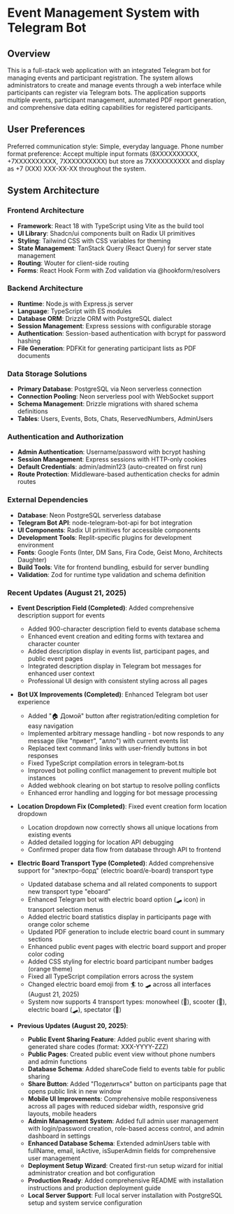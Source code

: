 # Event Management System with Telegram Bot

## Overview

This is a full-stack web application with an integrated Telegram bot for managing events and participant registration. The system allows administrators to create and manage events through a web interface while participants can register via Telegram bots. The application supports multiple events, participant management, automated PDF report generation, and comprehensive data editing capabilities for registered participants.

## User Preferences

Preferred communication style: Simple, everyday language.
Phone number format preference: Accept multiple input formats (8XXXXXXXXXX, +7XXXXXXXXXX, 7XXXXXXXXXX) but store as 7XXXXXXXXXX and display as +7 (XXX) XXX-XX-XX throughout the system.

## System Architecture

### Frontend Architecture
- **Framework**: React 18 with TypeScript using Vite as the build tool
- **UI Library**: Shadcn/ui components built on Radix UI primitives
- **Styling**: Tailwind CSS with CSS variables for theming
- **State Management**: TanStack Query (React Query) for server state management
- **Routing**: Wouter for client-side routing
- **Forms**: React Hook Form with Zod validation via @hookform/resolvers

### Backend Architecture
- **Runtime**: Node.js with Express.js server
- **Language**: TypeScript with ES modules
- **Database ORM**: Drizzle ORM with PostgreSQL dialect
- **Session Management**: Express sessions with configurable storage
- **Authentication**: Session-based authentication with bcrypt for password hashing
- **File Generation**: PDFKit for generating participant lists as PDF documents

### Data Storage Solutions
- **Primary Database**: PostgreSQL via Neon serverless connection
- **Connection Pooling**: Neon serverless pool with WebSocket support
- **Schema Management**: Drizzle migrations with shared schema definitions
- **Tables**: Users, Events, Bots, Chats, ReservedNumbers, AdminUsers

### Authentication and Authorization
- **Admin Authentication**: Username/password with bcrypt hashing
- **Session Management**: Express sessions with HTTP-only cookies
- **Default Credentials**: admin/admin123 (auto-created on first run)
- **Route Protection**: Middleware-based authentication checks for admin routes

### External Dependencies

- **Database**: Neon PostgreSQL serverless database
- **Telegram Bot API**: node-telegram-bot-api for bot integration
- **UI Components**: Radix UI primitives for accessible components
- **Development Tools**: Replit-specific plugins for development environment
- **Fonts**: Google Fonts (Inter, DM Sans, Fira Code, Geist Mono, Architects Daughter)
- **Build Tools**: Vite for frontend bundling, esbuild for server bundling
- **Validation**: Zod for runtime type validation and schema definition

### Recent Updates (August 21, 2025)

- **Event Description Field (Completed)**: Added comprehensive description support for events
  - Added 900-character description field to events database schema
  - Enhanced event creation and editing forms with textarea and character counter
  - Added description display in events list, participant pages, and public event pages
  - Integrated description display in Telegram bot messages for enhanced user context
  - Professional UI design with consistent styling across all pages

- **Bot UX Improvements (Completed)**: Enhanced Telegram bot user experience
  - Added "🏠 Домой" button after registration/editing completion for easy navigation
  - Implemented arbitrary message handling - bot now responds to any message (like "привет", "алло") with current events list
  - Replaced text command links with user-friendly buttons in bot responses
  - Fixed TypeScript compilation errors in telegram-bot.ts
  - Improved bot polling conflict management to prevent multiple bot instances
  - Added webhook clearing on bot startup to resolve polling conflicts
  - Enhanced error handling and logging for bot message processing
  
- **Location Dropdown Fix (Completed)**: Fixed event creation form location dropdown
  - Location dropdown now correctly shows all unique locations from existing events
  - Added detailed logging for location API debugging
  - Confirmed proper data flow from database through API to frontend

- **Electric Board Transport Type (Completed)**: Added comprehensive support for "электро-борд" (electric board/e-board) transport type
  - Updated database schema and all related components to support new transport type "eboard"
  - Enhanced Telegram bot with electric board option (🛹 icon) in transport selection menus
  - Added electric board statistics display in participants page with orange color scheme
  - Updated PDF generation to include electric board count in summary sections
  - Enhanced public event pages with electric board support and proper color coding
  - Added CSS styling for electric board participant number badges (orange theme)
  - Fixed all TypeScript compilation errors across the system
  - Changed electric board emoji from 🏄 to 🛹 across all interfaces (August 21, 2025)
  - System now supports 4 transport types: monowheel (🛞), scooter (🛴), electric board (🛹), spectator (👀)

- **Previous Updates (August 20, 2025)**:
  - **Public Event Sharing Feature**: Added public event sharing with generated share codes (format: XXX-YYYY-ZZZ)
  - **Public Pages**: Created public event view without phone numbers and admin functions
  - **Database Schema**: Added shareCode field to events table for public sharing
  - **Share Button**: Added "Поделиться" button on participants page that opens public link in new window
  - **Mobile UI Improvements**: Comprehensive mobile responsiveness across all pages with reduced sidebar width, responsive grid layouts, mobile headers
  - **Admin Management System**: Added full admin user management with login/password creation, role-based access control, and admin dashboard in settings
  - **Enhanced Database Schema**: Extended adminUsers table with fullName, email, isActive, isSuperAdmin fields for comprehensive user management
  - **Deployment Setup Wizard**: Created first-run setup wizard for initial administrator creation and bot configuration
  - **Production Ready**: Added comprehensive README with installation instructions and production deployment guide
  - **Local Server Support**: Full local server installation with PostgreSQL setup and system service configuration